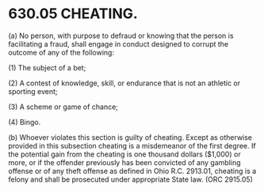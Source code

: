 630.05 CHEATING.
================

​(a) No person, with purpose to defraud or knowing that the person is
facilitating a fraud, shall engage in conduct designed to corrupt the
outcome of any of the following:

​(1) The subject of a bet;

​(2) A contest of knowledge, skill, or endurance that is not an athletic
or sporting event;

​(3) A scheme or game of chance;

​(4) Bingo.

​(b) Whoever violates this section is guilty of cheating. Except as
otherwise provided in this subsection cheating is a misdemeanor of the
first degree. If the potential gain from the cheating is one thousand
dollars ($1,000) or more, or if the offender previously has been
convicted of any gambling offense or of any theft offense as defined in
Ohio R.C. 2913.01, cheating is a felony and shall be prosecuted under
appropriate State law. (ORC 2915.05)
